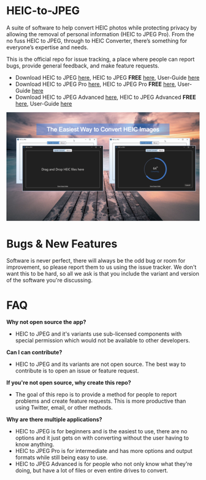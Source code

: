 
# HEIC-to-JPEG
A suite of software to help convert HEIC photos while protecting privacy by allowing the removal of personal information (HEIC to JPEG Pro). From the no fuss HEIC to JPEG, through to HEIC Converter, there’s something for everyone’s expertise and needs.

This is the official repo for issue tracking, a place where people can report bugs, provide general feedback, and make feature requests.

 - Download HEIC to JPEG [here](https://www.microsoft.com/store/apps/9N83TKCGNLK3), HEIC to JPEG **FREE** [here](https://www.microsoft.com/store/apps/9NTVCMPJM5V3), User-Guide [here](https://duckheadsoftware.com/#xl_xr_page_heic_to_jpeg)
 - Download HEIC to JPEG Pro [here](https://www.microsoft.com/store/apps/9NR7ZFJ49CMM), HEIC to JPEG Pro **FREE** [here](https://www.microsoft.com/store/apps/9NTVCMPJM5V3), User-Guide [here](https://duckheadsoftware.com/#xl_xr_page_heic_to_jpeg)
 - Download HEIC to JPEG Advanced [here](https://www.microsoft.com/store/apps/9MZT48292QBZ), HEIC to JPEG Advanced **FREE** [here](https://www.microsoft.com/store/apps/9P9NL8MM9747), User-Guide [here](https://duckheadsoftware.com/#xl_xr_page_heic_to_jpeg)
 

![](Images/heic-to-jpeg-4.1.png)

# Bugs & New Features

Software is never perfect, there will always be the odd bug or room for improvement, so please report them to us using the issue tracker. We don't want this to be hard, so all we ask is that you include the variant and version of the software you're discussing.

# FAQ

**Why not open source the app?**

- HEIC to JPEG and it's variants use sub-licensed components with special permission which would not be available to other developers. 

**Can I can contribute?**

- HEIC to JPEG and its variants are not open source. The best way to contribute is to open an issue or feature request.

**If you're not open source, why create this repo?**

- The goal of this repo is to provide a method for people to report problems and create feature requests. This is more productive than using Twitter, email, or other methods. 

**Why are there multiple applications?**

- HEIC to JPEG is for beginners and is the easiest to use, there are no options and it just gets on with converting without the user having to know anything.
- HEIC to JPEG Pro is for intermediate and has more options and output formats while still being easy to use.
- HEIC to JPEG Advanced is for people who not only know what they're doing, but have a lot of files or even entire drives to convert.

